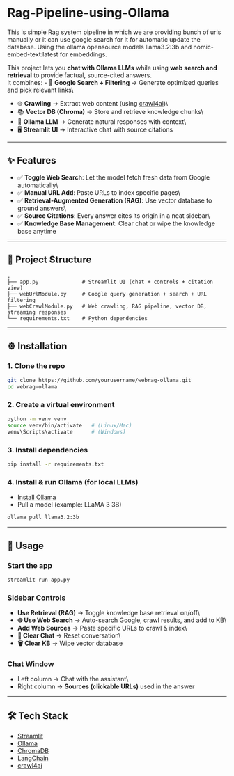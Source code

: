 # Rag-Pipeline-using-Ollama
This is simple Rag system pipeline in which we are providing bunch of urls manually or it can use google search for it for automatic update the database. Using the ollama opensource models llama3.2:3b and nomic-embed-text:latest for embeddings.

This project lets you **chat with Ollama LLMs** while using **web search
and retrieval** to provide factual, source-cited answers.\
It combines: - 🔎 **Google Search + Filtering** → Generate optimized
queries and pick relevant links\
- 🌐 **Crawling** → Extract web content (using
[crawl4ai](https://pypi.org/project/crawl4ai/))\
- 📚 **Vector DB (Chroma)** → Store and retrieve knowledge chunks\
- 🧠 **Ollama LLM** → Generate natural responses with context\
- 🖥️ **Streamlit UI** → Interactive chat with source citations

------------------------------------------------------------------------

## ✨ Features

-   ✅ **Toggle Web Search**: Let the model fetch fresh data from Google
    automatically\
-   ✅ **Manual URL Add**: Paste URLs to index specific pages\
-   ✅ **Retrieval-Augmented Generation (RAG)**: Use vector database to
    ground answers\
-   ✅ **Source Citations**: Every answer cites its origin in a neat
    sidebar\
-   ✅ **Knowledge Base Management**: Clear chat or wipe the knowledge
    base anytime

------------------------------------------------------------------------

## 📂 Project Structure

    .
    ├── app.py              # Streamlit UI (chat + controls + citation view)
    ├── webUrlModule.py     # Google query generation + search + URL filtering
    ├── webCrawlModule.py   # Web crawling, RAG pipeline, vector DB, streaming responses
    └── requirements.txt    # Python dependencies

------------------------------------------------------------------------

## ⚙️ Installation

### 1. Clone the repo

``` bash
git clone https://github.com/yourusername/webrag-ollama.git
cd webrag-ollama
```

### 2. Create a virtual environment

``` bash
python -m venv venv
source venv/bin/activate   # (Linux/Mac)
venv\Scripts\activate      # (Windows)
```

### 3. Install dependencies

``` bash
pip install -r requirements.txt
```

### 4. Install & run Ollama (for local LLMs)

-   [Install Ollama](https://ollama.ai/download)
-   Pull a model (example: LLaMA 3 3B)

``` bash
ollama pull llama3.2:3b
```

------------------------------------------------------------------------

## 🚀 Usage

### Start the app

``` bash
streamlit run app.py
```

### Sidebar Controls

-   **Use Retrieval (RAG)** → Toggle knowledge base retrieval on/off\
-   **🌐 Use Web Search** → Auto-search Google, crawl results, and add
    to KB\
-   **Add Web Sources** → Paste specific URLs to crawl & index\
-   **🧹 Clear Chat** → Reset conversation\
-   **🗑️ Clear KB** → Wipe vector database

### Chat Window

-   Left column → Chat with the assistant\
-   Right column → **Sources (clickable URLs)** used in the answer

------------------------------------------------------------------------

## 🛠️ Tech Stack

-   [Streamlit](https://streamlit.io/)
-   [Ollama](https://ollama.ai/)
-   [ChromaDB](https://www.trychroma.com/)
-   [LangChain](https://www.langchain.com/)
-   [crawl4ai](https://pypi.org/project/crawl4ai/)
